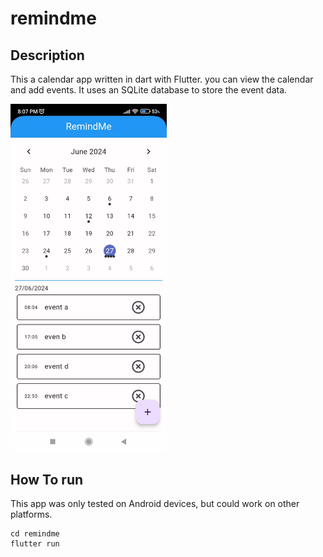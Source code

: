 # remindme
## Description
This a calendar app written in dart with Flutter. you can view the calendar and add events. It uses an SQLite database to store the event data.

<img src="screenshots/img1.jpg" alt="image" width="250" height="auto">

## How To run
This app was only tested on Android devices, but could work on other platforms.

```
cd remindme
flutter run
```